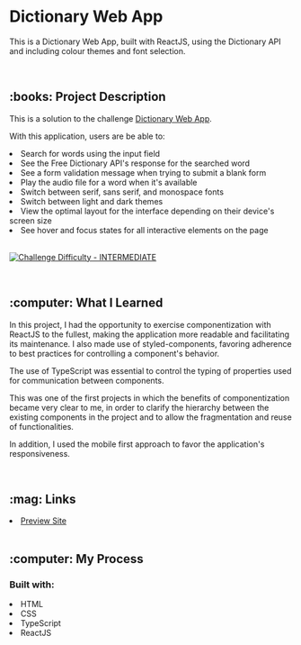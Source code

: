 # Dictionary Web App
This is a Dictionary Web App, built with ReactJS, using the Dictionary API and including colour themes and font selection.

<br/>
<h2>:books: Project Description</h2>
<p>This is a solution to the challenge <a href="https://www.frontendmentor.io/challenges/dictionary-web-app-h5wwnyuKFL" target="_blank">Dictionary Web App</a>.

<p>With this application, users are be able to:
   <li>Search for words using the input field</li>
   <li>See the Free Dictionary API's response for the searched word</li>
   <li>See a form validation message when trying to submit a blank form</li>
   <li>Play the audio file for a word when it's available</li>
   <li>Switch between serif, sans serif, and monospace fonts</li>
   <li>Switch between light and dark themes</li>
   <li>View the optimal layout for the interface depending on their device's screen size</li>
   <li>See hover and focus states for all interactive elements on the page</li>
   <br/>

<p dir="auto"><a href="https://www.frontendmentor.io/challenges?difficulties=4" rel="nofollow"><img src="https://camo.githubusercontent.com/2f6759402e9f7625555fa5f32350ff20062bf34c3a829d2398075c44fe98be85/68747470733a2f2f696d672e736869656c64732e696f2f62616467652f446966666963756c74792d494e5445524d4544494154452d6631623630343f7374796c653d666f722d7468652d6261646765266c6f676f3d66726f6e74656e646d656e746f72" alt="Challenge Difficulty - INTERMEDIATE" data-canonical-src="https://img.shields.io/badge/Difficulty-INTERMEDIATE-f1b604?style=for-the-badge&amp;logo=frontendmentor" style="max-width: 100%;"></a></p>
<br/>
<h2>:computer: What I Learned</h2>
<p>In this project, I had the opportunity to exercise componentization with ReactJS to the fullest, making the application more readable and facilitating its maintenance. I also made use of styled-components, favoring adherence to best practices for controlling a component's behavior.</p>
<p>The use of TypeScript was essential to control the typing of properties used for communication between components.</p>
<p>This was one of the first projects in which the benefits of componentization became very clear to me, in order to clarify the hierarchy between the existing components in the project and to allow the fragmentation and reuse of functionalities.</p>
<p>In addition, I used the mobile first approach to favor the application's responsiveness.</p>
<br>
<h2>:mag: Links</h2>
<li><a href="https://maricastroc-coffeeroasters-page.netlify.app/" target="_blank">Preview Site</a></li>
<br/>
<h2>:computer: My Process</h2>
<h3>Built with:</h3>
<li>HTML</li>
<li>CSS</li>
<li>TypeScript</li>
<li>ReactJS</li>

